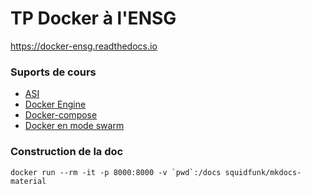 # TP Docker à l'ENSG

https://docker-ensg.readthedocs.io

### Suports de cours

- [ASI](https://tcoupin.github.io/presentations/2018-asi-ensg)
- [Docker Engine](https://tcoupin.github.io/presentations/docker-intro)
- [Docker-compose](https://tcoupin.github.io/presentations/docker-compose)
- [Docker en mode swarm](https://tcoupin.github.io/presentations/docker-cluster)

### Construction de la doc

```
docker run --rm -it -p 8000:8000 -v `pwd`:/docs squidfunk/mkdocs-material
```